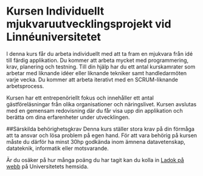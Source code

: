 # Kursen Individuellt mjukvaruutvecklingsprojekt vid Linnéuniversitetet

I denna kurs får du arbeta individuellt med att ta fram en mjukvara från idé till färdig applikation. Du kommer att arbeta mycket med programmering, krav, planering och testning. Till din hjälp har du ett antal kurskamrater som arbetar med liknande idéer eller liknande tekniker samt handledarmöten varje vecka. Du kommer att arbeta iterativt med en SCRUM-liknande arbetsprocess. 

Kursen har ett entrepenöriellt fokus och innehåller ett antal gästföreläsningar från olika organisationer och näringslivet. Kursen avslutas med en gemensam redovisning där du får visa upp din applikation och berätta om dina erfarenheter under utvecklingen.

##Särskilda behörighetsgkrav
Denna kurs ställer stora krav på din förmåga att ta ansvar och lösa problem på egen hand. För att vara behörig på kursen måste du därför ha minst 30hp godkända inom ämnena datavetenskap, datateknik, informatik eller motsvarande.

Är du osäker på hur många poäng du har tagit kan du kolla in [Ladok på webb](https://lpw.lnu.se/Login.aspx?ReturnUrl=%2fServices%2fRegisterPrintOut.aspx) på Universitetets hemsida.